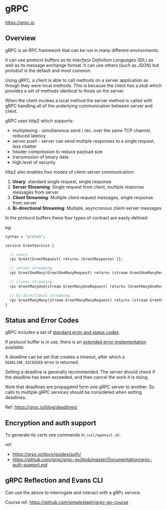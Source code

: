 # gRPC

<https://grpc.io>

## Overview

gRPC is an RPC framework that can be run in many different environments.

It can use protocol buffers as its _Interface Definition Languages_ (IDL) as well as its
message exchange format. It can use others (such as JSON) but protobuf is the default and most common.

Using gRPC, a client is able to call methods on a server application as though they were local methods. This is because the client has a _stub_ which provides a set of methods identical to those on the server.

When the client invokes a local method the server method is called with gRPC handling all of the underlying communication between server and client.

gRPC uses http2 which supports:

- multiplexing - simultaneous send / rec. over the same TCP channel, reduced latency
- server push - server can send multiple responses to a single request, less chatter
- header compression to reduce payload size
- transmission of binary data
- high level of security

http2 also enables four _modes_ of client-server communication:

1. **Unary**: standard single request, single response
2. **Server Streaming**: Single request from client, multiple response messages from server
3. **Client Streaming**: Multiple client request messages, single response from server
4. **Bi-directional Streaming**: Multiple, asyncronous client-server messages

In the protocol buffers these four types of contract are easily defined:

eg:

```proto
syntax = "proto3";

service GreetService {

  // unary
  rpc Greet(GreetRequest) returns (GreetResponse) {};

  // server streaming
  rpc GreetOneMany(GreetOneManyRequest) returns (stream GreetOneManyResponse) {};

  // client streaming
  rpc GreetManyOne(stream GreetManyOneRequest) returns (GreetManyOneResponse) {};

  // bi-directional streaming
  rpc GreetManyMany(stream GreetManyManyRequest) returns (stream GreetManyManyResponse) {};
}
```
## Status and Error Codes

gRPC includes a set of [standard error and status codes](https://grpc.io/docs/guides/error/).

If protocol buffer is in use, there is an [extended error implementation](https://cloud.google.com/apis/design/errors#error_model) available.

A deadline can be set that creates a timeout, after which a `DEADLINE_EXCEEDED` error is returned.

Setting a deadline is generally recommended. The server should check if the deadline has been exceeded, and then cancel 
the work it is doing.

Note that deadlines are propagated form one gRPC server to another. So calls to multiple gRPC services should be 
considered when setting deadlines. 

Ref: <https://grpc.io/blog/deadlines/>

## Encryption and auth support

To generate tls certs see commands in `/ssl/openssl.sh`.

ref: 
- <https://grpc.io/docs/guides/auth/>
- <https://github.com/grpc/grpc-go/blob/master/Documentation/grpc-auth-support.md>

## gRPC Reflection and Evans CLI

Can use the above to interrogate and interact with a gRPc service.



Course ref: <https://github.com/simplesteph/grpc-go-course>


